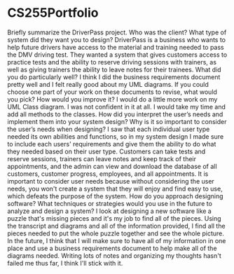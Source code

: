 # CS255Portfolio
Briefly summarize the DriverPass project. Who was the client? What type of system did they want you to design?
DriverPass is a business who wants to help future drivers have access to the material and training needed to pass the DMV driving test. They wanted a system that gives customers access to practice tests and the ability to reserve driving sessions with trainers, as well as giving trainers the ability to leave notes for their trainees.
What did you do particularly well?
I think I did the business requirements document pretty well and I felt really good about my UML diagrams.
If you could choose one part of your work on these documents to revise, what would you pick? How would you improve it?
I would do a little more work on my UML Class diagram. I was not confident in it at all. I would take my time and add all methods to the classes.
How did you interpret the user’s needs and implement them into your system design? Why is it so important to consider the user’s needs when designing?
I saw that each individual user type needed its own abilities and functions, so in my system design I made sure to include each users' requirements and give them the ability to do what they needed based on their user type. Customers can take tests and reserve sessions, trainers can leave notes and keep track of their appointments, and the admin can view and download the database of all customers, customer progress, employees, and all appointments. It is important to consider user needs because without considering the user needs, you won't create a system that they will enjoy and find easy to use, which defeats the purpose of the system.
How do you approach designing software? What techniques or strategies would you use in the future to analyze and design a system?
I look at designing a new software like a puzzle that's missing pieces and it's my job to find all of the pieces. Using the transcript and diagrams and all of the information provided, I find all the pieces needed to put the whole puzzle together and see the whole picture. In the future, I think that I will make sure to have all of my information in one place and use a business requirements document to help make all of the diagrams needed. Writing lots of notes and organizing my thoughts hasn't failed me thus far, I think I'll stick with it.
